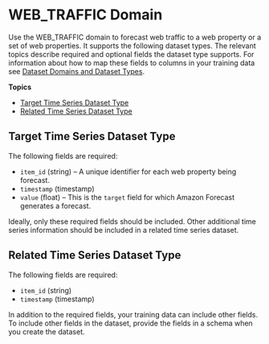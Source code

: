 # WEB\_TRAFFIC Domain<a name="webtraffic-domain"></a>

Use the WEB\_TRAFFIC domain to forecast web traffic to a web property or a set of web properties\. It supports the following dataset types\. The relevant topics describe required and optional fields the dataset type supports\. For information about how to map these fields to columns in your training data see [Dataset Domains and Dataset Types](howitworks-datasets-groups.md#howitworks-dataset-domainstypes)\.

**Topics**
+ [Target Time Series Dataset Type](#target-time-series-type-webtraffic-domain)
+ [Related Time Series Dataset Type](#related-time-series-type-webtraffic-domain)

## Target Time Series Dataset Type<a name="target-time-series-type-webtraffic-domain"></a>

The following fields are required: 
+ `item_id` \(string\) – A unique identifier for each web property being forecast\.
+ `timestamp` \(timestamp\)
+ `value` \(float\) – This is the `target` field for which Amazon Forecast generates a forecast\.

Ideally, only these required fields should be included\. Other additional time series information should be included in a related time series dataset\.

## Related Time Series Dataset Type<a name="related-time-series-type-webtraffic-domain"></a>

The following fields are required: 
+ `item_id` \(string\)
+ `timestamp` \(timestamp\)

In addition to the required fields, your training data can include other fields\. To include other fields in the dataset, provide the fields in a schema when you create the dataset\.